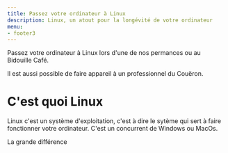 ```yaml
---
title: Passez votre ordinateur à Linux
description: Linux, un atout pour la longévité de votre ordinateur
menu:
- footer3
---
```


Passez votre ordinateur à Linux lors d'une de nos permances ou au Bidouille Café.

I﻿l est aussi possible de faire appareil à un professionnel du Couëron.

# C'est quoi Linux

Linux c'est un système d'exploitation, c'est à dire le sytème qui sert à faire fonctionner votre ordinateur. C'est un concurrent de Windows ou MacOs.

La grande différence 